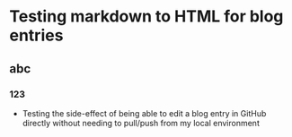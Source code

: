 # Testing markdown to HTML for blog entries

## abc

### 123

- Testing the side-effect of being able to edit a blog entry in GitHub directly without needing to pull/push from my local environment 
